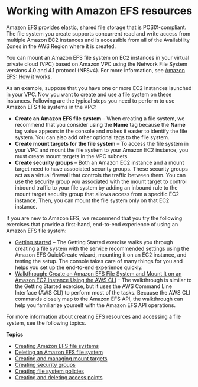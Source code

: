 # Working with Amazon EFS resources<a name="creating-using"></a>

Amazon EFS provides elastic, shared file storage that is POSIX\-compliant\. The file system you create supports concurrent read and write access from multiple Amazon EC2 instances and is accessible from all of the Availability Zones in the AWS Region where it is created\.

You can mount an Amazon EFS file system on EC2 instances in your virtual private cloud \(VPC\) based on Amazon VPC using the Network File System versions 4\.0 and 4\.1 protocol \(NFSv4\)\. For more information, see [Amazon EFS: How it works](how-it-works.md)\.

As an example, suppose that you have one or more EC2 instances launched in your VPC\. Now you want to create and use a file system on these instances\. Following are the typical steps you need to perform to use Amazon EFS file systems in the VPC:
+ **Create an Amazon EFS file system** – When creating a file system, we recommend that you consider using the **Name** tag because the **Name** tag value appears in the console and makes it easier to identify the file system\. You can also add other optional tags to the file system\. 
+ **Create mount targets for the file system** – To access the file system in your VPC and mount the file system to your Amazon EC2 instance, you must create mount targets in the VPC subnets\.
+ **Create security groups** – Both an Amazon EC2 instance and a mount target need to have associated security groups\. These security groups act as a virtual firewall that controls the traffic between them\. You can use the security group you associated with the mount target to control inbound traffic to your file system by adding an inbound rule to the mount target security group that allows access from a specific EC2 instance\. Then, you can mount the file system only on that EC2 instance\.

If you are new to Amazon EFS, we recommend that you try the following exercises that provide a first\-hand, end\-to\-end experience of using an Amazon EFS file system:
+ [Getting started](getting-started.md) – The Getting Started exercise walks you through creating a file system with the service recommended settings using the Amazon EFS QuickCreate wizard, mounting it on an EC2 instance, and testing the setup\. The console takes care of many things for you and helps you set up the end\-to\-end experience quickly\.
+ [Walkthrough: Create an Amazon EFS File System and Mount It on an Amazon EC2 Instance Using the AWS CLI](wt1-getting-started.md) – The walkthrough is similar to the Getting Started exercise, but it uses the AWS Command Line Interface \(AWS CLI\) to perform most of the tasks\. Because the AWS CLI commands closely map to the Amazon EFS API, the walkthrough can help you familiarize yourself with the Amazon EFS API operations\. 

For more information about creating EFS resources and accessing a file system, see the following topics\.

**Topics**
+ [Creating Amazon EFS file systems](creating-using-create-fs.md)
+ [Deleting an Amazon EFS file system](delete-efs-fs.md)
+ [Creating and managing mount targets](accessing-fs.md)
+ [Creating security groups](accessing-fs-create-security-groups.md)
+ [Creating file system policies](create-file-system-policy.md)
+ [Creating and deleting access points](create-access-point.md)